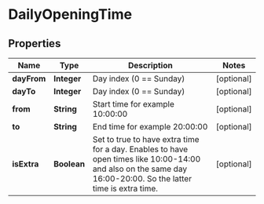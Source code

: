 
# DailyOpeningTime

## Properties
Name | Type | Description | Notes
------------ | ------------- | ------------- | -------------
**dayFrom** | **Integer** | Day index (0 &#x3D;&#x3D; Sunday) |  [optional]
**dayTo** | **Integer** | Day index (0 &#x3D;&#x3D; Sunday) |  [optional]
**from** | **String** | Start time for example 10:00:00 |  [optional]
**to** | **String** | End time for example 20:00:00 |  [optional]
**isExtra** | **Boolean** | Set to true to have extra time for a day. Enables to have open times like 10:00-14:00 and also on the same day 16:00-20:00. So the latter time is extra time. |  [optional]



